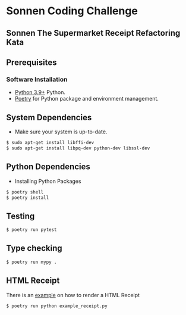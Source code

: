 # Sonnen Coding Challenge

## __Sonnen The Supermarket Receipt Refactoring Kata__

## Prerequisites 

### Software Installation

* [Python 3.9+](https://www.python.org/) Python.
* [Poetry](https://python-poetry.org/) for Python package and environment management.

## System Dependencies

- Make sure your system is up-to-date.

```bash
$ sudo apt-get install libffi-dev
$ sudo apt-get install libpq-dev python-dev libssl-dev
```

## Python Dependencies

- Installing Python Packages

```bash
$ poetry shell
$ poetry install
```

## Testing

```bash
$ poetry run pytest
```

## Type checking

```bash
$ poetry run mypy .
```

## HTML Receipt

There is an [example](/example_receipt.py) on how to render a HTML Receipt

```bash
$ poetry run python example_receipt.py
```
